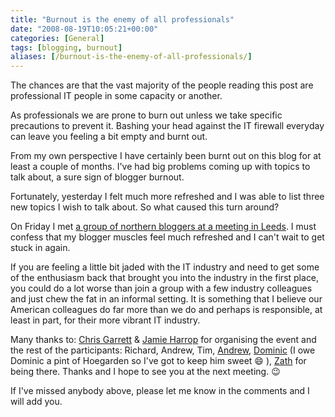 ```yaml
---
title: "Burnout is the enemy of all professionals"
date: "2008-08-19T10:05:21+00:00"
categories: [General]
tags: [blogging, burnout]
aliases: [/burnout-is-the-enemy-of-all-professionals/]
---
```


The chances are that the vast majority of the people reading this post are professional IT people in some capacity or another.

As professionals we are prone to burn out unless we take specific precautions to prevent it. Bashing your head against the IT firewall everyday can leave you feeling a bit empty and burnt out.

From my own perspective I have certainly been burnt out on this blog for at least a couple of months. I've had big problems coming up with topics to talk about, a sure sign of blogger burnout.

Fortunately, yesterday I felt much more refreshed and I was able to list three new topics I wish to talk about. So what caused this turn around?

On Friday I met [a group of northern bloggers at a meeting in Leeds](http://www.zath.co.uk/northern-uk-bloggers-meet-up/). I must confess that my blogger muscles feel much refreshed and I can't wait to get stuck in again.

If you are feeling a little bit jaded with the IT industry and need to get some of the enthusiasm back that brought you into the industry in the first place, you could do a lot worse than join a group with a few industry colleagues and just chew the fat in an informal setting. It is something that I believe our American colleagues do far more than we do and perhaps is responsible, at least in part, for their more vibrant IT industry.

Many thanks to: [Chris Garrett](http://www.chrisg.com/) &amp; [Jamie Harrop](http://www.jamieharrop.com/) for organising the event and the rest of the participants: Richard, Andrew, Tim, [Andrew](http://www.didigetthingsdone.com), [Dominic](http://www.thehodge.co.uk/) (I owe Dominic a pint of Hoegarden so I've got to keep him sweet :smile: ), [Zath](http://www.zath.co.uk/) for being there. Thanks and I hope to see you at the next meeting. :wink:

If I've missed anybody above, please let me know in the comments and I will add you.
